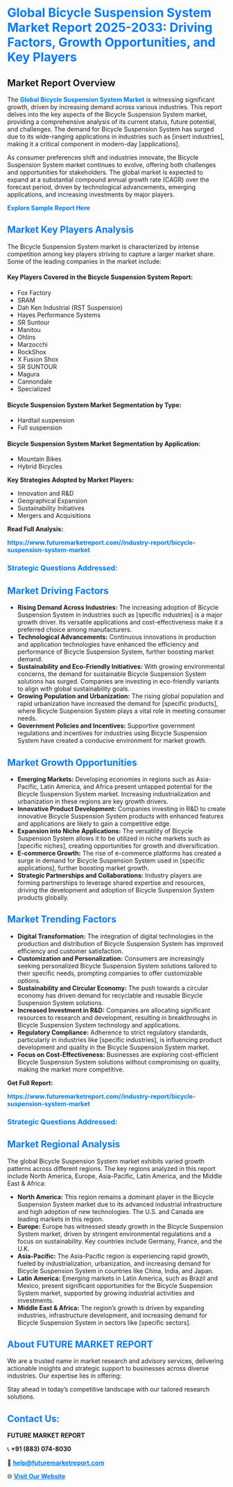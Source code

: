 <h1 style="color: #007BFF;">Global Bicycle Suspension System Market Report 2025-2033: Driving Factors, Growth Opportunities, and Key Players</h1>

<section id="overview">
<h2>Market Report Overview</h2>
<p>The <a href="https://www.futuremarketreport.com//industry-report/bicycle-suspension-system-market" style="color: #007BFF; text-decoration: none;"><strong>Global Bicycle Suspension System Market</strong></a> is witnessing significant growth, driven by increasing demand across various industries. This report delves into the key aspects of the Bicycle Suspension System market, providing a comprehensive analysis of its current status, future potential, and challenges. The demand for Bicycle Suspension System has surged due to its wide-ranging applications in industries such as [insert industries], making it a critical component in modern-day [applications].</p>
<p>As consumer preferences shift and industries innovate, the Bicycle Suspension System market continues to evolve, offering both challenges and opportunities for stakeholders. The global market is expected to expand at a substantial compound annual growth rate (CAGR) over the forecast period, driven by technological advancements, emerging applications, and increasing investments by major players.</p>
</section>

<section id="overview">
<p><a href="https://www.futuremarketreport.com//request-sample/reportId=45480" style="color: #007BFF; text-decoration: none;"><strong>Explore Sample Report Here</strong></a></p>
</section>

<section id="key-players">
<h2 style="color: #007BFF;">Market Key Players Analysis</h2>
<p>The Bicycle Suspension System market is characterized by intense competition among key players striving to capture a larger market share. Some of the leading companies in the market include:</p>
<h4>Key Players Covered in the Bicycle Suspension System Report:</h4>
<ul><li>Fox Factory</li><li>SRAM</li><li>Dah Ken Industrial (RST Suspension)</li><li>Hayes Performance Systems</li><li>SR Suntour</li><li>Manitou</li><li>Ohlins</li><li>Marzocchi</li><li>RockShox</li><li>X Fusion Shox</li><li>SR SUNTOUR</li><li>Magura</li><li>Cannondale</li><li>Specialized</li></ul>
<h4>Bicycle Suspension System Market Segmentation by Type:</h4>
<ul><li>Hardtail suspension</li><li>Full suspension</li></ul>

<h4>Bicycle Suspension System Market Segmentation by Application:</h4>
<ul><li>Mountain Bikes</li><li>Hybrid Bicycles</li></ul>
<p><strong>Key Strategies Adopted by Market Players:</strong></p>
<ul>
<li>Innovation and R&D</li>
<li>Geographical Expansion</li>
<li>Sustainability Initiatives</li>
<li>Mergers and Acquisitions</li>
</ul>
</section>

<section>
<p><strong>Read Full Analysis: </strong></p><a href="https://www.futuremarketreport.com//industry-report/bicycle-suspension-system-market" style="color: #007BFF; text-decoration: none;"><strong>https://www.futuremarketreport.com//industry-report/bicycle-suspension-system-market</strong></a>
<h3 style="color: #007BFF;">Strategic Questions Addressed:</h3>
</section>

<section id="driving-factors">
<h2 style="color: #007BFF;">Market Driving Factors</h2>
<ul>
<li><strong>Rising Demand Across Industries:</strong> The increasing adoption of Bicycle Suspension System in industries such as [specific industries] is a major growth driver. Its versatile applications and cost-effectiveness make it a preferred choice among manufacturers.</li>
<li><strong>Technological Advancements:</strong> Continuous innovations in production and application technologies have enhanced the efficiency and performance of Bicycle Suspension System, further boosting market demand.</li>
<li><strong>Sustainability and Eco-Friendly Initiatives:</strong> With growing environmental concerns, the demand for sustainable Bicycle Suspension System solutions has surged. Companies are investing in eco-friendly variants to align with global sustainability goals.</li>
<li><strong>Growing Population and Urbanization:</strong> The rising global population and rapid urbanization have increased the demand for [specific products], where Bicycle Suspension System plays a vital role in meeting consumer needs.</li>
<li><strong>Government Policies and Incentives:</strong> Supportive government regulations and incentives for industries using Bicycle Suspension System have created a conducive environment for market growth.</li>
</ul>
</section>

<section id="growth-opportunities">
<h2 style="color: #007BFF;">Market Growth Opportunities</h2>
<ul>
<li><strong>Emerging Markets:</strong> Developing economies in regions such as Asia-Pacific, Latin America, and Africa present untapped potential for the Bicycle Suspension System market. Increasing industrialization and urbanization in these regions are key growth drivers.</li>
<li><strong>Innovative Product Development:</strong> Companies investing in R&D to create innovative Bicycle Suspension System products with enhanced features and applications are likely to gain a competitive edge.</li>
<li><strong>Expansion into Niche Applications:</strong> The versatility of Bicycle Suspension System allows it to be utilized in niche markets such as [specific niches], creating opportunities for growth and diversification.</li>
<li><strong>E-commerce Growth:</strong> The rise of e-commerce platforms has created a surge in demand for Bicycle Suspension System used in [specific applications], further boosting market growth.</li>
<li><strong>Strategic Partnerships and Collaborations:</strong> Industry players are forming partnerships to leverage shared expertise and resources, driving the development and adoption of Bicycle Suspension System products globally.</li>
</ul>
</section>

<section id="trending-factors">
<h2 style="color: #007BFF;">Market Trending Factors</h2>
<ul>
<li><strong>Digital Transformation:</strong> The integration of digital technologies in the production and distribution of Bicycle Suspension System has improved efficiency and customer satisfaction.</li>
<li><strong>Customization and Personalization:</strong> Consumers are increasingly seeking personalized Bicycle Suspension System solutions tailored to their specific needs, prompting companies to offer customizable options.</li>
<li><strong>Sustainability and Circular Economy:</strong> The push towards a circular economy has driven demand for recyclable and reusable Bicycle Suspension System solutions.</li>
<li><strong>Increased Investment in R&D:</strong> Companies are allocating significant resources to research and development, resulting in breakthroughs in Bicycle Suspension System technology and applications.</li>
<li><strong>Regulatory Compliance:</strong> Adherence to strict regulatory standards, particularly in industries like [specific industries], is influencing product development and quality in the Bicycle Suspension System market.</li>
<li><strong>Focus on Cost-Effectiveness:</strong> Businesses are exploring cost-efficient Bicycle Suspension System solutions without compromising on quality, making the market more competitive.</li>
</ul>
</section>

<section>
<p><strong>Get Full Report: </strong></p><a href="https://www.futuremarketreport.com//industry-report/bicycle-suspension-system-market" style="color: #007BFF; text-decoration: none;"><strong>https://www.futuremarketreport.com//industry-report/bicycle-suspension-system-market</strong></a>
<h3 style="color: #007BFF;">Strategic Questions Addressed:</h3>
</section>


<section id="regional-analysis">
<h2 style="color: #007BFF;">Market Regional Analysis</h2>
<p>The global Bicycle Suspension System market exhibits varied growth patterns across different regions. The key regions analyzed in this report include North America, Europe, Asia-Pacific, Latin America, and the Middle East & Africa:</p>
<ul>
<li><strong>North America:</strong> This region remains a dominant player in the Bicycle Suspension System market due to its advanced industrial infrastructure and high adoption of new technologies. The U.S. and Canada are leading markets in this region.</li>
<li><strong>Europe:</strong> Europe has witnessed steady growth in the Bicycle Suspension System market, driven by stringent environmental regulations and a focus on sustainability. Key countries include Germany, France, and the U.K.</li>
<li><strong>Asia-Pacific:</strong> The Asia-Pacific region is experiencing rapid growth, fueled by industrialization, urbanization, and increasing demand for Bicycle Suspension System in countries like China, India, and Japan.</li>
<li><strong>Latin America:</strong> Emerging markets in Latin America, such as Brazil and Mexico, present significant opportunities for the Bicycle Suspension System market, supported by growing industrial activities and investments.</li>
<li><strong>Middle East & Africa:</strong> The region’s growth is driven by expanding industries, infrastructure development, and increasing demand for Bicycle Suspension System in sectors like [specific sectors].</li>
</ul>
</section>

<footer>
<h2 style="color: #007BFF;">About FUTURE MARKET REPORT</h2>
<p>We are a trusted name in market research and advisory services, delivering actionable insights and strategic support to businesses across diverse industries. Our expertise lies in offering:</p>

<p>Stay ahead in today’s competitive landscape with our tailored research solutions.</p>

<h2 style="color: #007BFF;">Contact Us:</h2>
<p><strong>FUTURE MARKET REPORT</strong></p>
<p>📞 <strong>+91 (883) 074-8030</strong></p>
<p>📧 <strong><a href="mailto:help@futuremarketreport.com" style="color: #007BFF;">help@futuremarketreport.com</a></strong></p>
<p>🌐 <strong><a href="https://www.futuremarketreport.com/" style="color: #007BFF;">Visit Our Website</a></strong></p>
</footer>